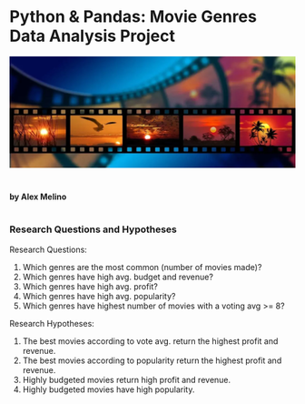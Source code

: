# Python & Pandas: Movie Genres Data Analysis Project

![Header](Images/header.png)

#
#### by Alex Melino
#

### Research Questions and Hypotheses

Research Questions:
1. Which genres are the most common (number of movies made)?
2. Which genres have high avg. budget and revenue?
3. Which genres have high avg. profit?
4. Which genres have high avg. popularity?
5. Which genres have highest number of movies with a voting avg >= 8?


Research Hypotheses:
1. The best movies according to vote avg. return the highest profit and revenue.
2. The best movies according to popularity return the highest profit and revenue.
3. Highly budgeted movies return high profit and revenue.
4. Highly budgeted movies have high popularity.

